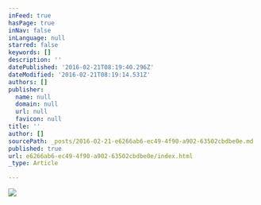 ```yaml
---
inFeed: true
hasPage: true
inNav: false
inLanguage: null
starred: false
keywords: []
description: ''
datePublished: '2016-02-21T08:19:40.296Z'
dateModified: '2016-02-21T08:19:14.531Z'
authors: []
publisher:
  name: null
  domain: null
  url: null
  favicon: null
title: ''
author: []
sourcePath: _posts/2016-02-21-e6266ab6-ec49-4f90-a902-63502cbdbe0e.md
published: true
url: e6266ab6-ec49-4f90-a902-63502cbdbe0e/index.html
_type: Article

---
```

![](https://the-grid-user-content.s3-us-west-2.amazonaws.com/87b24333-7651-4052-8ed3-7841adc18c9a.jpg)